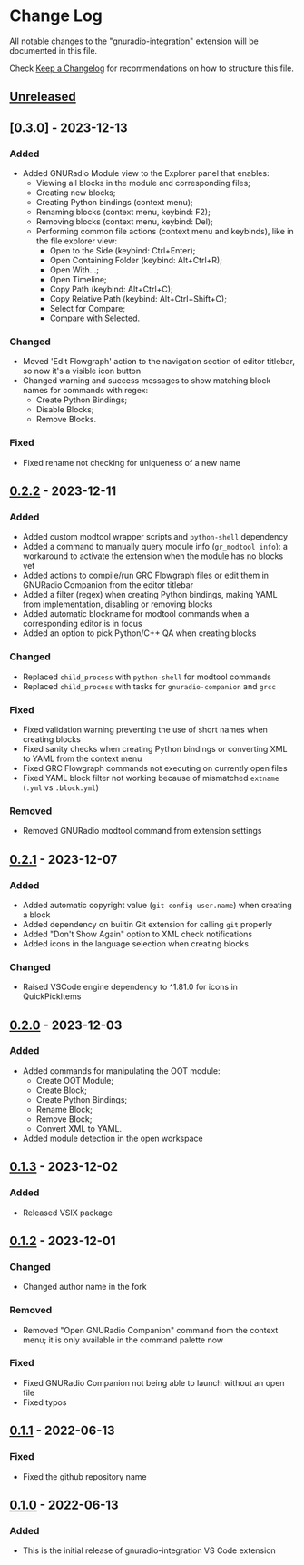 # Change Log

All notable changes to the "gnuradio-integration" extension will be documented in this file.

Check [Keep a Changelog](http://keepachangelog.com/) for recommendations on how to structure this file.

## [Unreleased]

## [0.3.0] - 2023-12-13
### Added
- Added GNURadio Module view to the Explorer panel that enables:
  - Viewing all blocks in the module and corresponding files;
  - Creating new blocks;
  - Creating Python bindings (context menu);
  - Renaming blocks (context menu, keybind: F2);
  - Removing blocks (context menu, keybind: Del);
  - Performing common file actions (context menu and keybinds), like in the file explorer view:
    - Open to the Side (keybind: Ctrl+Enter);
    - Open Containing Folder (keybind: Alt+Ctrl+R);
    - Open With...;
    - Open Timeline;
    - Copy Path (keybind: Alt+Ctrl+C);
    - Copy Relative Path (keybind: Alt+Ctrl+Shift+C);
    - Select for Compare;
    - Compare with Selected.

### Changed
- Moved 'Edit Flowgraph' action to the navigation section of editor titlebar, so now it's a visible icon button
- Changed warning and success messages to show matching block names for commands with regex:
  - Create Python Bindings;
  - Disable Blocks;
  - Remove Blocks.

### Fixed
- Fixed rename not checking for uniqueness of a new name

## [0.2.2] - 2023-12-11
### Added
- Added custom modtool wrapper scripts and `python-shell` dependency
- Added a command to manually query module info (`gr_modtool info`): 
a workaround to activate the extension when the module has no blocks yet
- Added actions to compile/run GRC Flowgraph files or edit them in GNURadio Companion from the editor titlebar
- Added a filter (regex) when creating Python bindings, making YAML from implementation, disabling or removing blocks
- Added automatic blockname for modtool commands when a corresponding editor is in focus
- Added an option to pick Python/C++ QA when creating blocks

### Changed
- Replaced `child_process` with `python-shell` for modtool commands
- Replaced `child_process` with tasks for `gnuradio-companion` and `grcc`

### Fixed
- Fixed validation warning preventing the use of short names when creating blocks
- Fixed sanity checks when creating Python bindings or converting XML to YAML from the context menu
- Fixed GRC Flowgraph commands not executing on currently open files
- Fixed YAML block filter not working because of mismatched `extname` (`.yml` vs `.block.yml`)

### Removed
- Removed GNURadio modtool command from extension settings

## [0.2.1] - 2023-12-07
### Added
- Added automatic copyright value (`git config user.name`) when creating a block
- Added dependency on builtin Git extension for calling `git` properly
- Added "Don't Show Again" option to XML check notifications 
- Added icons in the language selection when creating blocks 

### Changed
- Raised VSCode engine dependency to ^1.81.0 for icons in QuickPickItems 

## [0.2.0] - 2023-12-03
### Added
- Added commands for manipulating the OOT module:
  - Create OOT Module;
  - Create Block;
  - Create Python Bindings;
  - Rename Block;
  - Remove Block;
  - Convert XML to YAML.
- Added module detection in the open workspace

## [0.1.3] - 2023-12-02
### Added
- Released VSIX package

## [0.1.2] - 2023-12-01
### Changed
- Changed author name in the fork

### Removed
- Removed "Open GNURadio Companion" command from the context menu; it is only available in the command palette now

### Fixed
- Fixed GNURadio Companion not being able to launch without an open file
- Fixed typos

## [0.1.1] - 2022-06-13
### Fixed
- Fixed the github repository name

## [0.1.0] - 2022-06-13
### Added
- This is the initial release of gnuradio-integration VS Code extension

[Unreleased]: https://github.com/AsriFox/gnuradio-integration/compare/v0.3.0...HEAD
[0.2.2]: https://github.com/AsriFox/gnuradio-integration/compare/v0.2.2...v0.3.0
[0.2.2]: https://github.com/AsriFox/gnuradio-integration/compare/v0.2.1...v0.2.2
[0.2.1]: https://github.com/AsriFox/gnuradio-integration/compare/v0.2.0...v0.2.1
[0.2.0]: https://github.com/AsriFox/gnuradio-integration/compare/v0.1.3...v0.2.0
[0.1.3]: https://github.com/AsriFox/gnuradio-integration/compare/v0.1.2...v0.1.3
[0.1.2]: https://github.com/AsriFox/gnuradio-integration/compare/v0.1.1...v0.1.2
[0.1.1]: https://github.com/IvanNovak1004/gnuradio-integration/compare/v0.1.0...v0.1.1
[0.1.0]: https://github.com/IvanNovak1004/gnuradio-integration/releases/tag/v0.1.0
